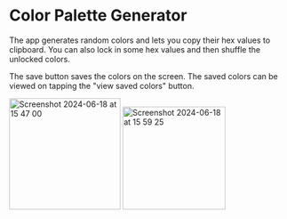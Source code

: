 # Color Palette Generator


The app generates random colors and lets you copy their hex values to clipboard.
You can also lock in some hex values and then shuffle the unlocked colors.

The save button saves the colors on the screen. The saved colors can be viewed on tapping the "view saved colors" button.

<img width="200" alt="Screenshot 2024-06-18 at 15 47 00" src="https://github.com/YashavikaSingh/ColorSchemeGenerator/assets/65505787/c3acbc36-b1cc-495c-8f9f-769ff42c7f99">


 <img width="185" alt="Screenshot 2024-06-18 at 15 59 25" src="https://github.com/YashavikaSingh/ColorSchemeGenerator/assets/65505787/e1a9a476-f075-4c3c-b027-4a18b9c8cf14">
